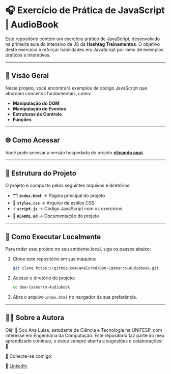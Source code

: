 # 🎧 Exercício de Prática de JavaScript | AudioBook  

Este repositório contém um exercício prático de JavaScript, desenvolvido na primeira aula do intensivo de JS da **Hashtag Treinamentos**. O objetivo deste exercício é reforçar habilidades em JavaScript por meio de exemplos práticos e interativos.  

---

## 📌 Visão Geral  
Neste projeto, você encontrará exemplos de código JavaScript que abordam conceitos fundamentais, como:  

-  **Manipulação do DOM**  
-  **Manipulação de Eventos**  
-  **Estruturas de Controle**  
-  **Funções**  

---

## 🌐 Como Acessar  
Você pode acessar a versão hospedada do projeto **[clicando aqui](https://analurod.github.io/Dom-Casmurro-Audiobook/)**.

---

## 📂 Estrutura do Projeto  
O projeto é composto pelos seguintes arquivos e diretórios:  

- 🗂 **`index.html`** → Página principal do projeto  
- 🎨 **`styles.css`** → Arquivo de estilos CSS  
- ⚡ **`script.js`** → Código JavaScript com os exercícios  
- 📄 **`README.md`** → Documentação do projeto  

---

## 🚀 Como Executar Localmente  
Para rodar este projeto no seu ambiente local, siga os passos abaixo:  

1. Clone este repositório em sua máquina:  

   ```sh
   git clone https://github.com/analurod/Dom-Casmurro-Audiobook.git
   
2. Acesse o diretório do projeto:
   
   ```sh
   cd Dom-Casmurro-Audiobook

3. Abra o arquivo ```index.html``` no navgador da sua preferência.

---

## 👩‍💻 Sobre a Autora
Olá! 👋 Sou Ana Luisa, estudante de Ciência e Tecnologia na UNIFESP, com interesse em Engenharia da Computação.
Este repositório faz parte do meu aprendizado contínuo, e estou sempre aberta a sugestões e colaborações! 🚀


📌 Conecte-se comigo:

🔗 [LinkedIn](https://www.linkedin.com/in/analuisarodriguesouza/)
   

